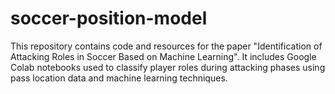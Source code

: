 # soccer-position-model
This repository contains code and resources for the paper "Identification of Attacking Roles in Soccer Based on Machine Learning". It includes Google Colab notebooks used to classify player roles during attacking phases using pass location data and machine learning techniques.
